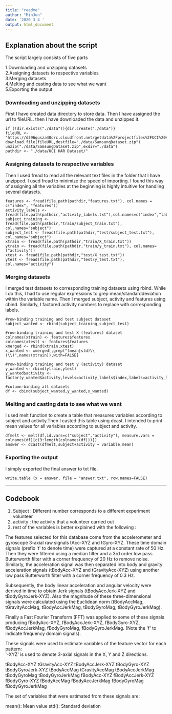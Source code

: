 ```yaml
---
title: "readme"
author: "MinJun"
date: '2020 3 4 '
output: html_document
---
```


## Explanation about the script  
The script largely consists of five parts  
  
1.Downloading and unzipping datasets  
2.Assigning datasets to respective variables  
3.Merging datasets  
4.Melting and casting data to see what we want  
5.Exporting the output  

### Downloading and unzipping datasets  
First I have created data directory to store data. Then I have assigned the url to fileURL. then I have downloaded the data and unzipped it.  
  
```{r}
if (!dir.exists("./data")){dir.create("./data")}
fileURL <- "https://d396qusza40orc.cloudfront.net/getdata%2Fprojectfiles%2FUCI%20HAR%20Dataset.zip"
download.file(fileURL,destfile="./data/SamsungDataset.zip")
unzip("./data/SamsungDataset.zip",exdir="./data")
pathdir <- "./data/UCI HAR Dataset/"
```

### Assigning datasets to respective variables  
Then I used fread to read all the relevant text files in the folder that I have unzipped. I used fread to minimize the speed of importing. I found this way of assigning all the variables at the beginning is highly intuitive for handling several datasets.  
  
```{r}
features <- fread(file.path(pathdir,"features.txt"), col.names = c("index", "features"))
activity_labels <-fread(file.path(pathdir,"activity_labels.txt"),col.names=c("index","label"))
subject_training <- fread(file.path(pathdir,"train/subject_train.txt"), col.names="subject")
subject_test <- fread(file.path(pathdir,"test/subject_test.txt"), col.names="subject")
xtrain <- fread(file.path(pathdir,"train/X_train.txt"))
ytrain <- fread(file.path(pathdir,"train/y_train.txt"), col.names=("activity"))
xtest <- fread(file.path(pathdir,"test/X_test.txt"))
ytest <- fread(file.path(pathdir,"test/y_test.txt"), col.names="activity")
```


### Merging datasets  
I merged test datasets to corresponding training datasets using rbind. While I do this, I had to use regular expressions to grep mean/standarddeviation within the variable name. Then I merged subject, activity and features using cbind. Similarly, I factored activity numbers to replace with corresponding labels.
  
```{r}
#row-binding training and test subject dataset
subject_wanted <- rbind(subject_training,subject_test)

#row-binding training and test X (features) dataset
colnames(xtrain) <- features$features
colnames(xtest) <- features$features
xmerged <- rbind(xtrain,xtest)
x_wanted <- xmerged[,grep("(mean|std)\\(\\)",names(xtrain)),with=FALSE]

#row-binding training and test y (activity) dataset
y_wanted <- rbind(ytrain,ytest)
y_wanted$activity <- factor(y_wanted$activity,levels=activity_labels$index,labels=activity_labels$label)

#column-binding all datasets 
df <- cbind(subject_wanted,y_wanted,x_wanted)
```
  
### Melting and casting data to see what we want
I used melt function to create a table that measures variables according to subject and activity.Then I casted this table using dcast. I intended to print mean values for all variables according to subject and activity.   
  
```{r}
dfmelt <- melt(df,id.vars=c("subject","activity"), measure.vars = colnames(df)[c(3:length(colnames(df)))])
answer <- dcast(dfmelt,subject+activity ~ variable,mean)
```

### Exporting the output  
I simply exported the final answer to txt file.

```{r}
write.table (x = answer, file = "answer.txt", row.names=FALSE)
```
---
## Codebook
1. Subject : Different number corresponds to a different experiment volunteer  
2. activity : the activity that a volunteer carried out  
3. rest of the variables is better explained with the following :  

The features selected for this database come from the accelerometer and gyroscope 3-axial raw signals tAcc-XYZ and tGyro-XYZ. These time domain signals (prefix 't' to denote time) were captured at a constant rate of 50 Hz. Then they were filtered using a median filter and a 3rd order low pass Butterworth filter with a corner frequency of 20 Hz to remove noise. Similarly, the acceleration signal was then separated into body and gravity acceleration signals (tBodyAcc-XYZ and tGravityAcc-XYZ) using another low pass Butterworth filter with a corner frequency of 0.3 Hz. 

Subsequently, the body linear acceleration and angular velocity were derived in time to obtain Jerk signals (tBodyAccJerk-XYZ and tBodyGyroJerk-XYZ). Also the magnitude of these three-dimensional signals were calculated using the Euclidean norm (tBodyAccMag, tGravityAccMag, tBodyAccJerkMag, tBodyGyroMag, tBodyGyroJerkMag). 

Finally a Fast Fourier Transform (FFT) was applied to some of these signals producing fBodyAcc-XYZ, fBodyAccJerk-XYZ, fBodyGyro-XYZ, fBodyAccJerkMag, fBodyGyroMag, fBodyGyroJerkMag. (Note the 'f' to indicate frequency domain signals). 

These signals were used to estimate variables of the feature vector for each pattern:  
'-XYZ' is used to denote 3-axial signals in the X, Y and Z directions.

tBodyAcc-XYZ
tGravityAcc-XYZ
tBodyAccJerk-XYZ
tBodyGyro-XYZ
tBodyGyroJerk-XYZ
tBodyAccMag
tGravityAccMag
tBodyAccJerkMag
tBodyGyroMag
tBodyGyroJerkMag
fBodyAcc-XYZ
fBodyAccJerk-XYZ
fBodyGyro-XYZ
fBodyAccMag
fBodyAccJerkMag
fBodyGyroMag
fBodyGyroJerkMag

The set of variables that were estimated from these signals are: 

mean(): Mean value
std(): Standard deviation
